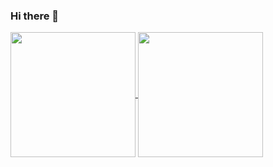 ### Hi there 👋

<!--
**ThomasGoatITMedia/ThomasGoatITMedia** is a ✨ _special_ ✨ repository because its `README.md` (this file) appears on your GitHub profile.

Here are some ideas to get you started:

- 🔭 I’m currently working on ...
- 🌱 I’m currently learning ...
- 👯 I’m looking to collaborate on ...
- 🤔 I’m looking for help with ...
- 💬 Ask me about ...
- 📫 How to reach me: ...
- 😄 Pronouns: ...
- ⚡ Fun fact: ...
-->

<a href="https://github-readme-stats-lv1o.vercel.app/">
  <img height=200 align="center" src="https://github-readme-stats-lv1o.vercel.app/api?username=ThomasGoatITMedia&show_icons=true&rank_icon=percentile&show=reviews&count_private=true&include_orgs&theme=aura_dark" />
</a>
<a href="https://github-readme-stats-lv1o.vercel.app/">
  <img height=200 align="top" src="https://github-readme-stats-lv1o.vercel.app/api/top-langs?username=ThomasGoatITMedia&layout=compact&langs_count=8&card_width=320&role=OWNER,ORGANIZATION_MEMBER&count_private=true&include_orgs&theme=aura_dark" />
</a>

<!--[![ThomasGoatITMedia's GitHub stats](https://github-readme-stats-lv1o.vercel.app/api?username=ThomasGoatITMedia\&show_icons=true\&rank_icon=percentile\&theme=aura_dark)](https://github-readme-stats-lv1o.vercel.app/)

[![Top Langs](https://github-readme-stats-lv1o.vercel.app/api/top-langs/?username=ThomasGoatITMedia&layout=donut)](https://github-readme-stats-lv1o.vercel.app/) -->
